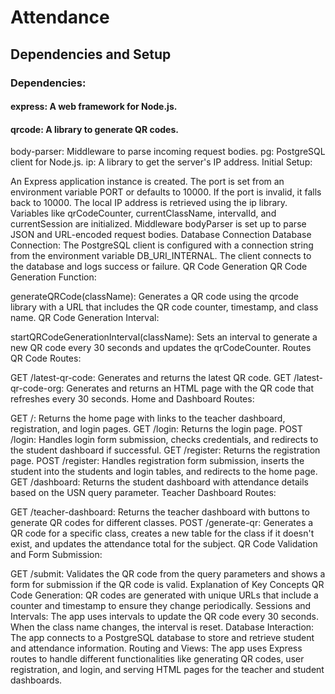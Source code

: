 # Attendance
## Dependencies and Setup
### Dependencies:

#### express: A web framework for Node.js.
#### qrcode: A library to generate QR codes.
body-parser: Middleware to parse incoming request bodies.
pg: PostgreSQL client for Node.js.
ip: A library to get the server's IP address.
Initial Setup:

An Express application instance is created.
The port is set from an environment variable PORT or defaults to 10000. If the port is invalid, it falls back to 10000.
The local IP address is retrieved using the ip library.
Variables like qrCodeCounter, currentClassName, intervalId, and currentSession are initialized.
Middleware bodyParser is set up to parse JSON and URL-encoded request bodies.
Database Connection
Database Connection:
The PostgreSQL client is configured with a connection string from the environment variable DB_URI_INTERNAL.
The client connects to the database and logs success or failure.
QR Code Generation
QR Code Generation Function:

generateQRCode(className): Generates a QR code using the qrcode library with a URL that includes the QR code counter, timestamp, and class name.
QR Code Generation Interval:

startQRCodeGenerationInterval(className): Sets an interval to generate a new QR code every 30 seconds and updates the qrCodeCounter.
Routes
QR Code Routes:

GET /latest-qr-code: Generates and returns the latest QR code.
GET /latest-qr-code-org: Generates and returns an HTML page with the QR code that refreshes every 30 seconds.
Home and Dashboard Routes:

GET /: Returns the home page with links to the teacher dashboard, registration, and login pages.
GET /login: Returns the login page.
POST /login: Handles login form submission, checks credentials, and redirects to the student dashboard if successful.
GET /register: Returns the registration page.
POST /register: Handles registration form submission, inserts the student into the students and login tables, and redirects to the home page.
GET /dashboard: Returns the student dashboard with attendance details based on the USN query parameter.
Teacher Dashboard Routes:

GET /teacher-dashboard: Returns the teacher dashboard with buttons to generate QR codes for different classes.
POST /generate-qr: Generates a QR code for a specific class, creates a new table for the class if it doesn't exist, and updates the attendance total for the subject.
QR Code Validation and Form Submission:

GET /submit: Validates the QR code from the query parameters and shows a form for submission if the QR code is valid.
Explanation of Key Concepts
QR Code Generation: QR codes are generated with unique URLs that include a counter and timestamp to ensure they change periodically.
Sessions and Intervals: The app uses intervals to update the QR code every 30 seconds. When the class name changes, the interval is reset.
Database Interaction: The app connects to a PostgreSQL database to store and retrieve student and attendance information.
Routing and Views: The app uses Express routes to handle different functionalities like generating QR codes, user registration, and login, and serving HTML pages for the teacher and student dashboards.
